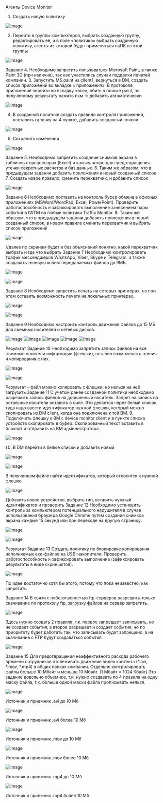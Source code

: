 Агенты Device Monitor
1.	Создать новую политику

![image](https://user-images.githubusercontent.com/83372679/211778940-c490269c-bcf2-43f7-a4c0-06a4cc6a11ca.png)

2.	Перейти в группы компьютеров, выбрать созданную группу, редактировать её, и в поле «политика» выбрать созданную политику, агенты из которой будут применяться наПК из этой группы

![image](https://user-images.githubusercontent.com/83372679/211778973-3b50a7f0-3f5a-4d83-9ffb-022f42ea2980.png)

Задание 4. 
Необходимо запретить пользоваться Microsoft Paint, а также Paint 3D (при наличии), так как участились случаи подделки печатей компании.
3.	Запустить MS paint на client1, вернуться в DM, создать список приложений во вкладке « приложения». В протоколе приложений перейти во вкладку «все», вбить в поиске paint, по полученному результату нажать пкм -> добавить автоматически

![image](https://user-images.githubusercontent.com/83372679/211779019-71d15b3a-3fa8-4429-bb37-0b6beef04660.png)

4.	В созданной политике создать правило контроля приложений, поставить галочку на 4 пункте, добавить созданный список 

![image](https://user-images.githubusercontent.com/83372679/211779055-07171da3-0a51-4eb7-ba6a-bb39bfff27f1.png)

5.	Сохранить изменения

![image](https://user-images.githubusercontent.com/83372679/211779105-2c0a2c93-32bd-4652-83d7-bcc65266fdb1.png)

Задание 5.
Необходимо запретить создание снимков экрана в табличных процессорах (Excel) и калькуляторе для предотвращения утечки секретных расчетов и баз данных.
6.	Таким же образом, что в предыдущем задании добавить приложения в новый созданный список
7.	Создать новое правило, сменить перехватчик, и добавить список

![image](https://user-images.githubusercontent.com/83372679/211779135-fd074c81-d28b-4f7c-bbe0-e045311fea2d.png)

Задание 6
Необходимо поставить на контроль буфер обмена в офисных приложениях (MSWord/WordPad, Excel, PowerPoint).
Проверить работоспособность и зафиксировать выполнение занесением пары событий в IWTM на любые политики Traffic Monitor.
8.	Таким же образом, что в предыдущем задании добавить приложения в новый созданный список, в новом правиле сменить перехватчик и выбрать список приложений

![image](https://user-images.githubusercontent.com/83372679/211779171-161b39f7-3b41-4ff5-8586-d321e580d3a2.png)

//далее по скринам будет и без объяснений понятно, какой перехватчик выбрать и где что выбрать
Задание 7
Необходимо контролировать трафик мессенджеров WhatsApp, Viber, Skype и Telegram, а также создавать теневую копию передаваемых файлов до 9МБ.

![image](https://user-images.githubusercontent.com/83372679/211779208-6f8ac3ce-1046-4350-a8f4-14017b13de69.png)

![image](https://user-images.githubusercontent.com/83372679/211779228-2d8b30f9-0652-4ce7-a608-93e47645c7bf.png)

Задание 8
Необходимо запретить печать на сетевых принтерах, но при этом оставить возможность печати на локальных принтерах.

![image](https://user-images.githubusercontent.com/83372679/211779320-4feb9ca1-7d2d-494e-b831-c58978b996eb.png)

![image](https://user-images.githubusercontent.com/83372679/211779342-6d4470be-be7a-4f37-951e-d85e964e63be.png)

Задание 9
Необходимо настроить контроль движения файлов до 15 МБ для съемных носителей и сетевых дисков.

![image](https://user-images.githubusercontent.com/83372679/211779397-e2ae9ba1-c327-486d-b700-567a45c04c75.png)
![image](https://user-images.githubusercontent.com/83372679/211779411-8cb7dfaf-cf37-4c42-b22e-65db660b837e.png)
![image](https://user-images.githubusercontent.com/83372679/211779449-f44c15b7-1ccb-403e-9b79-3ae8dbf793a6.png)
![image](https://user-images.githubusercontent.com/83372679/211779489-8368cc0a-34a1-4510-8379-a14ff77d405f.png)
![image](https://user-images.githubusercontent.com/83372679/211779537-47d5edd9-9548-41c9-9ef1-9727d6309651.png)

Результат
Задание 10
Необходимо запретить запись файлов на все съемные носители информации (флешки), оставив возможность чтения и копирования с них. 

![image](https://user-images.githubusercontent.com/83372679/211779636-da98327d-5f70-4a81-92cc-b259637e139b.png)

![image](https://user-images.githubusercontent.com/83372679/211779674-8544a65a-7ecf-40af-b023-bfac40088dbe.png)

Результат – файл можно копировать с флешки, но нельзя на неё загрузить
Задание 11
С учетом ранее созданной политики необходимо разрешить запись файлов на доверенный носитель. Запрет на запись на остальные носители оставить в силе. 
Это делается через белый список, туда надо ввести идентификатор нужной флешки, который можно скопировать из DM client, когда она подключена к той ВМ.
9.	Подключить флешку к ВМ с device monitor client и в пункте списка устройств скопировать в буфер. Скопированный текст вставить в блокнот и отправить на ВМ администратора.

![image](https://user-images.githubusercontent.com/83372679/211779811-7cb37555-2f5d-4d9c-bef7-a8c42481681a.png)

10.	В DM перейти в белые списки и добавить новый 

![image](https://user-images.githubusercontent.com/83372679/211779905-03597320-f063-4eef-a689-86d6fb17502b.png)

![image](https://user-images.githubusercontent.com/83372679/211779946-5bc57bcf-a134-43db-93b1-7b872dbae7f9.png)

В полученном файле найти идентификатор, который относится к нужной флешке

![image](https://user-images.githubusercontent.com/83372679/211780035-f9ac7067-296f-4328-9e2d-9ca6e3948e9c.png)

Добавить новое устройство, выбрать тип, вставить нужный идентификатор и проверить
Задание 12
Необходимо установить контроль за компьютером потенциального нарушителя в случае использования браузера Google Chrome путем создания снимков экрана каждые 15 секунд или при переходе на другую страницу. 

![image](https://user-images.githubusercontent.com/83372679/211780110-d97331bd-0ed3-496d-bffd-c1262f5c1c9c.png)

![image](https://user-images.githubusercontent.com/83372679/211780149-d7b77f5c-9a99-49fe-b0b7-e81ce88b82d4.png)

Результат
Задание 13
Создать политику по блокировке копирования исполняемых exe-файлов на USB-накопители. Проверить работоспособность и зафиксировать выполнение (зафиксировать результаты в виде скриншотов). 

![image](https://user-images.githubusercontent.com/83372679/211780249-874087e6-2a18-4444-b0c5-c61556454cb7.png)

По идее достаточно хотя бы этого, потому что пока неизвестно, как запретить

Задание 14
В связи с небезопасностью ftp-серверов разрешить только скачивание по протоколу ftp, загрузку файлов на сервер запретить.

![image](https://user-images.githubusercontent.com/83372679/211780334-b7c4c6a1-c08f-4c7f-9c6b-687e2a720140.png)

Здесь нужно создать 2 правила, т.к. первое запрещает записывать, но не создает события, а второе разрешает и создает события, но по приоритету будет работать так, что записывать будет запрещено, а на скачивание с FTP будут создаваться события.

![image](https://user-images.githubusercontent.com/83372679/211780415-1675b5aa-0c72-4214-8565-3120a1808edc.png)

Задание 15
Для предотвращения неэффективного расхода рабочего времени сотрудников отслеживать движение видео контента (*.avi, *.mov, *.mp4) в общих папках компании. Отдельно контролировать файлы больше 10 Мбайт и меньше 10 Мбайт. (1 Мбайт = 1024 Кбайт)
Это задание довольно объемное, т.к. нужно создавать по 4 правила на одну маску файла, т.к. больше одной маски файла прописывать нельзя.

![image](https://user-images.githubusercontent.com/83372679/211780495-eb26b3bc-d20d-45d4-9186-19bb15babd2f.png)

Источник и приемник .avi до 10 Мб

![image](https://user-images.githubusercontent.com/83372679/211780578-7fff27fd-5c06-4757-88ca-335b1a5ec0fc.png)

Источник и приемник .avi более 10 Мб

![image](https://user-images.githubusercontent.com/83372679/211780662-91fc15fa-3d07-4df3-9731-22b3f03eec18.png)

Источник и приемник .mov до 10 Мб

![image](https://user-images.githubusercontent.com/83372679/211780733-1292b285-b731-41a6-9a9f-9d10409d3cf5.png)

Источник и приемник .mov более 10 Мб

![image](https://user-images.githubusercontent.com/83372679/211780783-0ec435ba-c397-4ee5-b2d7-366da684fdd5.png)

Источник и приемник .mp4 до 10 Мб

![image](https://user-images.githubusercontent.com/83372679/211780812-41503b68-8e1d-489a-b73e-3a24837b9eea.png)

Источник и приемник .mp4 более 10 Мб
